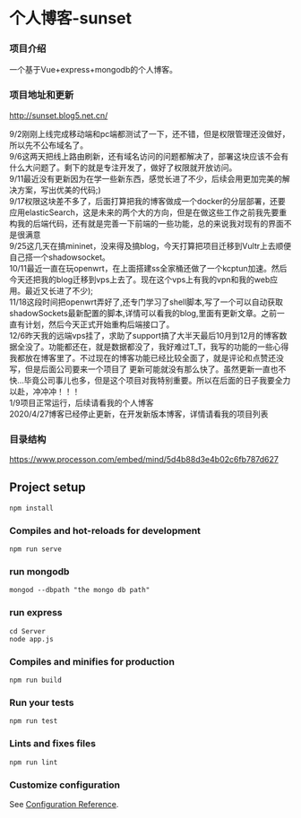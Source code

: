 # 个人博客-sunset

### 项目介绍
一个基于Vue+express+mongodb的个人博客。


### 项目地址和更新
http://sunset.blog5.net.cn/ 

9/2刚刚上线完成移动端和pc端都测试了一下，还不错，但是权限管理还没做好，所以先不公布域名了。  
9/6这两天把线上路由刷新，还有域名访问的问题都解决了，部署这块应该不会有什么大问题了。剩下的就是专注开发了，做好了权限就开放访问。  
9/11最近没有更新因为在学一些新东西，感觉长进了不少，后续会用更加完美的解决方案，写出优美的代码;)  
9/17权限这块差不多了，后面打算把我的博客做成一个docker的分层部署，还要应用elasticSearch，这是未来的两个大的方向，但是在做这些工作之前我先要重构我的后端代码，还有就是完善一下前端的一些功能，总的来说我对现有的界面不是很满意  
9/25这几天在搞mininet，没来得及搞blog，今天打算把项目迁移到Vultr上去顺便自己搭一个shadowsocket。  
10/11最近一直在玩openwrt，在上面搭建ss全家桶还做了一个kcptun加速。然后今天还把我的blog迁移到vps上去了。现在这个vps上有我的vpn和我的web应用。最近又长进了不少);  
11/18这段时间把openwrt弄好了,还专门学习了shell脚本,写了一个可以自动获取shadowSockets最新配置的脚本,详情可以看我的blog,里面有更新文章。之前一直有计划，然后今天正式开始重构后端接口了。  
12/6昨天我的远端vps挂了，求助了support搞了大半天最后10月到12月的博客数据全没了。功能都还在，就是数据都没了，我好难过T_T，我写的功能的一些心得我都放在博客里了。不过现在的博客功能已经比较全面了，就是评论和点赞还没写，但是后面公司要来一个项目了 更新可能就没有那么快了。虽然更新一直也不快...毕竟公司事儿也多，但是这个项目对我特别重要。所以在后面的日子我要全力以赴，冲冲冲！！！  
1/9项目正常运行，后续请看我的个人博客  
2020/4/27博客已经停止更新，在开发新版本博客，详情请看我的项目列表



### 目录结构
https://www.processon.com/embed/mind/5d4b88d3e4b02c6fb787d627

## Project setup
```
npm install
```

### Compiles and hot-reloads for development
```
npm run serve
```

### run mongodb
```
mongod --dbpath "the mongo db path"
```

### run express
 ```
 cd Server
 node app.js
 ```

### Compiles and minifies for production
```
npm run build
```

### Run your tests
```
npm run test
```

### Lints and fixes files
```
npm run lint
```

### Customize configuration
See [Configuration Reference](https://cli.vuejs.org/config/).
